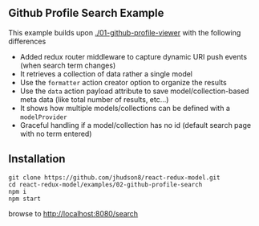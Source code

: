 Github Profile Search Example
--------------------------------------------------------
This example builds upon [./01-github-profile-viewer](./01-github-profile-viewer) with the following differences

* Added redux router middleware to capture dynamic URI push events (when search term changes)
* It retrieves a collection of data rather a single model
* Use the `formatter` action creator option to organize the results
* Use the `data` action payload attribute to save model/collection-based meta data (like total number of results, etc...)
* It shows how multiple models/collections can be defined with a `modelProvider`
* Graceful handling if a model/collection has no id (default search page with no term entered)

## Installation
```
git clone https://github.com/jhudson8/react-redux-model.git
cd react-redux-model/examples/02-github-profile-search
npm i
npm start
```
browse to [http://localhost:8080/search](http://localhost:8080/search)
